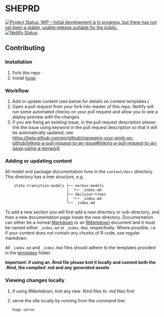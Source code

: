 # SHEPRD

[![Project Status: WIP – Initial development is in progress, but there has not yet been a stable, usable release suitable for the public.](https://www.repostatus.org/badges/latest/wip.svg)](https://www.repostatus.org/#wip) [![Netlify Status](https://api.netlify.com/api/v1/badges/92f3efe9-8473-4ebd-a29d-bb9fbb93f8dc/deploy-status)](https://app.netlify.com/sites/hermes-sheprd/deploys)

## Contributing

### Installation

1. Fork this repo
1. Install [hugo](https://gohugo.io/getting-started/installing/)

### Workflow
1. Add or update content (see below for details on content templates.)
1. Open a pull request from your fork into master of this repo. Netlify will run some 
automated checks on your pull request and allow you to see a deploy preview with the changes.
1. If you are fixing an existing issue, in the pull request description please link the issue using 
keyword in the pull request description so that it will be automatically updated; see https://help.github.com/en/github/managing-your-work-on-github/linking-a-pull-request-to-an-issue#linking-a-pull-request-to-an-issue-using-a-keyword

### Adding or updating content

All model and package documentation lives in the `content/docs` directory. This directory has a tree structure, 
e.g.

```
    state-transition-models ├── markov-models
                            |  └── _index.md
                            ├── decision-trees
                            |  └── _index.md
                            └── _index.md
```

To add a new section you will first add a new directory or sub-directory, and then a new documentation page inside 
the new directory.
Documentation can either be a normal 
[Markdown](https://www.markdownguide.org/cheat-sheet/) or an [RMarkdown](https://rstudio.com/wp-content/uploads/2015/02/rmarkdown-cheatsheet.pdf) document
and it must be named either `_index.md` or `_index.Rmd`, respectively. Where possible, i.e. if your content does not 
contain any chunks of R code, use regular markdown.

All `_index.md` and `_index.Rmd` files should adhere to the templates provided in the 
[templates](https://github.com/HealthEconomicsHackathon/SHEPRD/tree/master/templates) folder.

**Important: if using an .Rmd file please knit it locally and commit both the .Rmd, the compiled .md and any 
generated assets** 

### Viewing changes locally

1. if using RMarkdown, knit any new .Rmd files to .md files first
     
1. serve the site locally by running from the command line:

    `hugo serve`
